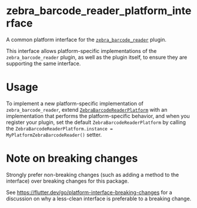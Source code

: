 # zebra_barcode_reader_platform_interface

A common platform interface for the [`zebra_barcode_reader`][1] plugin.

This interface allows platform-specific implementations of the `zebra_barcode_reader`
plugin, as well as the plugin itself, to ensure they are supporting the
same interface.

# Usage

To implement a new platform-specific implementation of `zebra_barcode_reader`, extend
[`ZebraBarcodeReaderPlatform`][2] with an implementation that performs the
platform-specific behavior, and when you register your plugin, set the default
`ZebraBarcodeReaderPlatform` by calling
the `ZebraBarcodeReaderPlatform.instance = MyPlatformZebraBarcodeReader()` setter.

# Note on breaking changes

Strongly prefer non-breaking changes (such as adding a method to the interface)
over breaking changes for this package.

See https://flutter.dev/go/platform-interface-breaking-changes for a discussion
on why a less-clean interface is preferable to a breaking change.

[1]: ../zebra_barcode_reader

[2]: lib/zebra_barcode_reader_platform_interface.dart